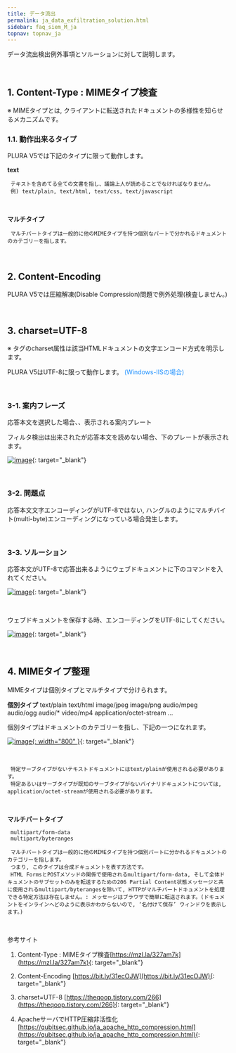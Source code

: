 ```yaml
---
title: データ流出
permalink: ja_data_exfiltration_solution.html
sidebar: faq_siem_M_ja
topnav: topnav_ja
---
```


データ流出検出例外事項とソルーションに対して説明します。

<br />

## 1. Content-Type : MIMEタイプ検査 

※ MIMEタイプとは, クライアントに転送されたドキュメントの多様性を知らせるメカニズムです。

### 1.1. 動作出来るタイプ

PLURA V5では下記のタイプに限って動作します。

  **text**

     テキストを含めてる全ての文書を指し、議論上人が読めることでなければなりません。
     例) text/plain, text/html, text/css, text/javascript

<br />

  **マルチタイプ**

     マルチパートタイプは一般的に他のMIMEタイプを持つ個別なパートで分かれるドキュメントのカテゴリーを指します。 

 <br />

## 2. Content-Encoding

 PLURA V5では圧縮解凍(Disable Compression)問題で例外処理(検査しません。)

<br />

## 3. charset=UTF-8

※ <meta> タグのcharset属性は該当HTMLドキュメントの文字エンコード方式を明示します。

 PLURA V5はUTF-8に限って動作します。<font color='dodgerblue'> (Windows-IISの場合) </font>

<br />

### 3-1. 案内フレーズ

応答本文を選択した場合、、表示される案内プレート 

 フィルタ検出は出来されたが応答本文を読めない場合、下のプレートが表示されます。

[![image](/docs/images/Additianal/data/1.png)](/docs/images/Additianal/data/1.png){: target="_blank"}

<br />

### 3-2. 問題点

 応答本文文字エンコーディングがUTF-8ではない, ハングルのようにマルチバイト(multi-byte)エンコーディングになっている場合発生します。

<br />

### 3-3. ソルーション

 応答本文がUTF-8で応答出来るようにウェブドキュメントに下のコマンドを入れてください。


**<meta charset=”UTF-8″>**

[![image](/docs/images/Additianal/data/2.png)](/docs/images/Additianal/data/2.png){: target="_blank"}

<br />

 ウェブドキュメントを保存する時、エンコーディングをUTF-8にしてください。

[![image](/docs/images/Additianal/data/3.png)](/docs/images/Additianal/data/3.png){: target="_blank"}

<br />

## 4. MIMEタイプ整理

MIMEタイプは個別タイプとマルチタイプで分けられます。

 **個別タイプ**
      text/plain
      text/html
      image/jpeg
      image/png
      audio/mpeg
      audio/ogg
      audio/*
      video/mp4
      application/octet-stream
      …

 個別タイプはドキュメントのカテゴリーを指し、下記の一つになれます。 

[![image](/docs/images/Additianal/data/4.png){: width="800" }](/docs/images/Additianal/data/4.png){: target="_blank"}

<br />

     特定サーブタイプがないテキストドキュメントにはtext/plainが使用される必要があります。
     特定あるいはサーブタイプが既知のサーブタイプがないバイナリドキュメントについては, application/octet-streamが使用される必要があります。

<br />

**マルチパートタイプ**

     multipart/form-data
     multipart/byteranges

     マルチパートタイプは一般的に他のMIMEタイプを持つ個別パートに分かれるドキュメントのカテゴリーを指します。
     つまり, このタイプは合成ドキュメントを表す方法です。
     HTML FormsとPOSTメソッドの関係で使用されるmultipart/form-data, そして全体ドキュメントのサブセットのみを転送するための206 Partial Content状態メッセージと共に使用されるmultipart/byterangesを除いて, HTTPがマルチパートドキュメントを処理できる特定方法は存在しません。: メッセージはブラウザで簡単に転送されます。(ドキュメントをインラインへどのように表示かわからないので, ‘名付けて保存’ ウィンドウを表示します。)

<br />

参考サイト

 1. Content-Type : MIMEタイプ検査[https://mzl.la/327am7k](https://mzl.la/327am7k){: target="_blank"}

 2. Content-Encoding [https://bit.ly/31ecOJW](https://bit.ly/31ecOJW){: target="_blank"}

 3. charset=UTF-8 [https://theqoop.tistory.com/266](https://theqoop.tistory.com/266){: target="_blank"}

 4. ApacheサーバでHTTP圧縮非活性化[https://qubitsec.github.io/ja_apache_http_compression.html](https://qubitsec.github.io/ja_apache_http_compression.html){: target="_blank"}
